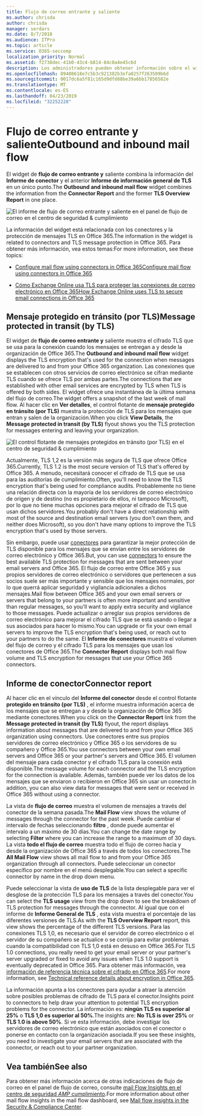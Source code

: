 ```yaml
---
title: Flujo de correo entrante y saliente
ms.author: chrisda
author: chrisda
manager: serdars
ms.date: 8/7/2018
ms.audience: ITPro
ms.topic: article
ms.service: O365-seccomp
localization_priority: Normal
ms.assetid: f2738dec-41b0-43c4-b814-84c0a4e45c6d
description: Los administradores pueden obtener información sobre el widget de flujo de correo entrante y saliente en el panel de flujo de correo en el centro de seguridad & cumplimiento.
ms.openlocfilehash: 89408618e7c5b3c921382b3efa0257f263509b6d
ms.sourcegitcommit: 0017dc6a5f81c165d9dfd88be39a6bb17856582e
ms.translationtype: MT
ms.contentlocale: es-ES
ms.lasthandoff: 04/23/2019
ms.locfileid: "32252228"
---
```

# <a name="outbound-and-inbound-mail-flow"></a><span data-ttu-id="bfa81-103">Flujo de correo entrante y saliente</span><span class="sxs-lookup"><span data-stu-id="bfa81-103">Outbound and inbound mail flow</span></span>

<span data-ttu-id="bfa81-104">El widget de **flujo de correo entrante y** saliente combina la información del **Informe de conector** y el anterior **Informe de información general de TLS** en un único punto.</span><span class="sxs-lookup"><span data-stu-id="bfa81-104">The **Outbound and inbound mail flow** widget combines the information from the **Connector Report** and the former **TLS Overview Report** in one place.</span></span>

![El informe de flujo de correo entrante y saliente en el panel de flujo de correo en el centro de seguridad & cumplimiento](media/2c591d1c-bad6-4b72-890e-f8fdfd4f447a.png)

<span data-ttu-id="bfa81-106">La información del widget está relacionada con los conectores y la protección de mensajes TLS en Office 365.</span><span class="sxs-lookup"><span data-stu-id="bfa81-106">The information in the widget is related to connectors and TLS message protection in Office 365.</span></span> <span data-ttu-id="bfa81-107">Para obtener más información, vea estos temas:</span><span class="sxs-lookup"><span data-stu-id="bfa81-107">For more information, see these topics:</span></span>

- [<span data-ttu-id="bfa81-108">Configure mail flow using connectors in Office 365</span><span class="sxs-lookup"><span data-stu-id="bfa81-108">Configure mail flow using connectors in Office 365</span></span>](https://technet.microsoft.com/library/ms.exch.eac.connectorselection.aspx)

- [<span data-ttu-id="bfa81-109">Cómo Exchange Online usa TLS para proteger las conexiones de correo electrónico en Office 365</span><span class="sxs-lookup"><span data-stu-id="bfa81-109">How Exchange Online uses TLS to secure email connections in Office 365</span></span>](https://support.office.com/article/4CDE0CDA-3430-4DC0-B489-F2C0736C929F)

## <a name="message-protected-in-transit-by-tls"></a><span data-ttu-id="bfa81-110">Mensaje protegido en tránsito (por TLS)</span><span class="sxs-lookup"><span data-stu-id="bfa81-110">Message protected in transit (by TLS)</span></span>

<span data-ttu-id="bfa81-111">El widget de **flujo de correo entrante y** saliente muestra el cifrado TLS que se usa para la conexión cuando los mensajes se entregan a y desde la organización de Office 365.</span><span class="sxs-lookup"><span data-stu-id="bfa81-111">The **Outbound and inbound mail flow** widget displays the TLS encryption that's used for the connection when messages are delivered to and from your Office 365 organization.</span></span> <span data-ttu-id="bfa81-112">Las conexiones que se establecen con otros servicios de correo electrónico se cifran mediante TLS cuando se ofrece TLS por ambas partes.</span><span class="sxs-lookup"><span data-stu-id="bfa81-112">The connections that are established with other email services are encrypted by TLS when TLS is offered by both sides.</span></span> <span data-ttu-id="bfa81-113">El widget ofrece una instantánea de la última semana del flujo de correo.</span><span class="sxs-lookup"><span data-stu-id="bfa81-113">The widget offers a snapshot of the last week of mail flow.</span></span> <span data-ttu-id="bfa81-114">Al hacer clic en **Ver detalles**, el control flotante de **mensaje protegido en tránsito (por TLS)** muestra la protección de TLS para los mensajes que entran y salen de la organización.</span><span class="sxs-lookup"><span data-stu-id="bfa81-114">When you click **View Details**, the **Message protected in transit (by TLS)** flyout shows you the TLS protection for messages entering and leaving your organization.</span></span>

![El control flotante de mensajes protegidos en tránsito (por TLS) en el centro de seguridad & cumplimiento](media/825aa74c-413d-4141-8e3c-dfe68ae78eed.png)

<span data-ttu-id="bfa81-116">Actualmente, TLS 1,2 es la versión más segura de TLS que ofrece Office 365.</span><span class="sxs-lookup"><span data-stu-id="bfa81-116">Currently, TLS 1.2 is the most secure version of TLS that's offered by Office 365.</span></span> <span data-ttu-id="bfa81-117">A menudo, necesitará conocer el cifrado de TLS que se usa para las auditorías de cumplimiento.</span><span class="sxs-lookup"><span data-stu-id="bfa81-117">Often, you'll need to know the TLS encryption that's being used for compliance audits.</span></span> <span data-ttu-id="bfa81-118">Probablemente no tiene una relación directa con la mayoría de los servidores de correo electrónico de origen y de destino (no es propietario de ellos, ni tampoco Microsoft), por lo que no tiene muchas opciones para mejorar el cifrado de TLS que usan dichos servidores.</span><span class="sxs-lookup"><span data-stu-id="bfa81-118">You probably don't have a direct relationship with most of the source and destination email servers (you don't own them, and neither does Microsoft), so you don't have many options to improve the TLS encryption that's used by those servers.</span></span>

<span data-ttu-id="bfa81-119">Sin embargo, puede usar [conectores](https://technet.microsoft.com/library/ms.exch.eac.connectorselection.aspx) para garantizar la mejor protección de TLS disponible para los mensajes que se envían entre los servidores de correo electrónico y Office 365.</span><span class="sxs-lookup"><span data-stu-id="bfa81-119">But, you can use [connectors](https://technet.microsoft.com/library/ms.exch.eac.connectorselection.aspx) to ensure the best available TLS protection for messages that are sent between your email servers and Office 365.</span></span> <span data-ttu-id="bfa81-120">El flujo de correo entre Office 365 y sus propios servidores de correo electrónico o servidores que pertenecen a sus socios suele ser más importante y sensible que los mensajes normales, por lo que querrá aplicar seguridad y vigilancia adicionales a dichos mensajes.</span><span class="sxs-lookup"><span data-stu-id="bfa81-120">Mail flow between Office 365 and your own email servers or servers that belong to your partners is often more important and sensitive than regular messages, so you'll want to apply extra security and vigilance to those messages.</span></span> <span data-ttu-id="bfa81-121">Puede actualizar o arreglar sus propios servidores de correo electrónico para mejorar el cifrado TLS que se está usando o llegar a sus asociados para hacer lo mismo.</span><span class="sxs-lookup"><span data-stu-id="bfa81-121">You can upgrade or fix your own email servers to improve the TLS encryption that's being used, or reach out to your partners to do the same.</span></span> <span data-ttu-id="bfa81-122">El **Informe de conectores** muestra el volumen del flujo de correo y el cifrado TLS para los mensajes que usan los conectores de Office 365.</span><span class="sxs-lookup"><span data-stu-id="bfa81-122">The **Connector Report** displays both mail flow volume and TLS encryption for messages that use your Office 365 connectors.</span></span>

## <a name="connector-report"></a><span data-ttu-id="bfa81-123">Informe de conector</span><span class="sxs-lookup"><span data-stu-id="bfa81-123">Connector report</span></span>

<span data-ttu-id="bfa81-124">Al hacer clic en el vínculo del **Informe del conector** desde el control flotante **protegido en tránsito (por TLS)** , el informe muestra información acerca de los mensajes que se entregan a y desde la organización de Office 365 mediante conectores.</span><span class="sxs-lookup"><span data-stu-id="bfa81-124">When you click on the **Connector Report** link from the **Message protected in transit (by TLS)** flyout, the report displays information about messages that are delivered to and from your Office 365 organization using connectors.</span></span> <span data-ttu-id="bfa81-125">Use conectores entre sus propios servidores de correo electrónico y Office 365 o los servidores de su compañero y Office 365.</span><span class="sxs-lookup"><span data-stu-id="bfa81-125">You use connectors between your own email servers and Office 365 or your partner's servers and Office 365.</span></span> <span data-ttu-id="bfa81-126">El volumen del mensaje para cada conector y el cifrado TLS para la conexión está disponible.</span><span class="sxs-lookup"><span data-stu-id="bfa81-126">The message volume for each connector and the TLS encryption for the connection is available.</span></span> <span data-ttu-id="bfa81-127">Además, también puede ver los datos de los mensajes que se enviaron o recibieron en Office 365 sin usar un conector.</span><span class="sxs-lookup"><span data-stu-id="bfa81-127">In addition, you can also view data for messages that were sent or received in Office 365 without using a connector.</span></span>

<span data-ttu-id="bfa81-128">La vista de **flujo de correo** muestra el volumen de mensajes a través del conector de la semana pasada.</span><span class="sxs-lookup"><span data-stu-id="bfa81-128">The **Mail Flow** view shows the volume of messages through the connector for the past week.</span></span> <span data-ttu-id="bfa81-129">Puede cambiar el intervalo de fechas seleccionando **filtro** , donde puede aumentar el intervalo a un máximo de 30 días.</span><span class="sxs-lookup"><span data-stu-id="bfa81-129">You can change the date range by selecting **Filter** where you can increase the range to a maximum of 30 days.</span></span> <span data-ttu-id="bfa81-130">La vista **todo el flujo de correo** muestra todo el flujo de correo hacia y desde la organización de Office 365 a través de todos los conectores.</span><span class="sxs-lookup"><span data-stu-id="bfa81-130">The **All Mail Flow** view shows all mail flow to and from your Office 365 organization through all connectors.</span></span> <span data-ttu-id="bfa81-131">Puede seleccionar un conector específico por nombre en el menú desplegable.</span><span class="sxs-lookup"><span data-stu-id="bfa81-131">You can select a specific connector by name in the drop down menu.</span></span>

<span data-ttu-id="bfa81-132">Puede seleccionar la vista de **uso de TLS** de la lista desplegable para ver el desglose de la protección TLS para los mensajes a través del conector.</span><span class="sxs-lookup"><span data-stu-id="bfa81-132">You can select the **TLS usage** view from the drop down to see the breakdown of TLS protection for messages through the connector.</span></span> <span data-ttu-id="bfa81-133">Al igual que con el informe de **Informe General de TLS** , esta vista muestra el porcentaje de las diferentes versiones de TLS.</span><span class="sxs-lookup"><span data-stu-id="bfa81-133">As with the **TLS Overview Report** report, this view shows the percentage of the different TLS versions.</span></span> <span data-ttu-id="bfa81-134">Para las conexiones TLS 1,0, es necesario que el servidor de correo electrónico o el servidor de su compañero se actualice o se corrija para evitar problemas cuando la compatibilidad con TLS 1,0 está en desuso en Office 365.</span><span class="sxs-lookup"><span data-stu-id="bfa81-134">For TLS 1.0 connections, you really need to get your email server or your partner's server upgraded or fixed to avoid any issues when TLS 1.0 support is eventually deprecated in Office 365.</span></span> <span data-ttu-id="bfa81-135">Para obtener más información, vea [información de referencia técnica sobre el cifrado en Office 365](https://support.office.com/article/862cbe93-4268-4ef9-ba79-277545ecf221).</span><span class="sxs-lookup"><span data-stu-id="bfa81-135">For more information, see [Technical reference details about encryption in Office 365](https://support.office.com/article/862cbe93-4268-4ef9-ba79-277545ecf221).</span></span>

<span data-ttu-id="bfa81-136">La información apunta a los conectores para ayudar a atraer la atención sobre posibles problemas de cifrado de TLS para el conector.</span><span class="sxs-lookup"><span data-stu-id="bfa81-136">Insights point to connectors to help draw your attention to potential TLS encryption problems for the connector.</span></span> <span data-ttu-id="bfa81-137">La información es: **ningún TLS es superior al 25%** o **TLS 1,0 es superior al 50%**.</span><span class="sxs-lookup"><span data-stu-id="bfa81-137">The insights are: **No TLS is over 25%** or **TLS 1.0 is above 50%**.</span></span> <span data-ttu-id="bfa81-138">Si ve esta información, debe investigar los servidores de correo electrónico que están asociados con el conector o ponerse en contacto con la organización asociada.</span><span class="sxs-lookup"><span data-stu-id="bfa81-138">If you see these insights, you need to investigate your email servers that are associated with the connector, or reach out to your partner organization.</span></span>

## <a name="see-also"></a><span data-ttu-id="bfa81-139">Vea también</span><span class="sxs-lookup"><span data-stu-id="bfa81-139">See also</span></span>

<span data-ttu-id="bfa81-140">Para obtener más información acerca de otras indicaciones de flujo de correo en el panel de flujo de correo, consulte [mail Flow Insights en el centro de seguridad _AMP_ cumplimiento](mail-flow-insights.md).</span><span class="sxs-lookup"><span data-stu-id="bfa81-140">For more information about other mail flow insights in the mail flow dashboard, see [Mail flow insights in the Security & Compliance Center](mail-flow-insights.md).</span></span>
